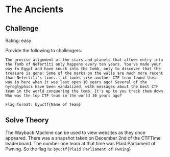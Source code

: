 # The Ancients

## Challenge

Rating: easy

Provide the following to challengers:
```
The precise alignment of the stars and planets that allows entry into the Tomb of Nefertiti only happens every ten years. You've made your way to Egypt and have snuck into the tomb, only to discover that the treasure is gone! Some of the marks on the walls are much more recent than Nefertiti's time... it looks like another CTF team found their way in here when it was last open 10 years ago! Several of the hyroglyphics have been vandalized, with messages about the best CTF team in the world conquering the tomb. It's up to you track them down. Who was the top CTF team in the world 10 years ago?

Flag format: byuctf{Name of Team}
```

## Solve Theory

The Wayback Machine can be used to view websites as they once appeared. There was a snapshot taken on December 2nd of the CTFTime leaderboard. The number one team at that time was Plaid Parliament of Pwning. So the flag is:
`byuctf{Plaid Parliament of Pwning}`
